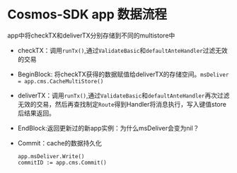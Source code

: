 # Cosmos-SDK app 数据流程

app中将checkTX和deliverTX分别存储到不同的multistore中

* checkTX：调用`runTx()`,通过`ValidateBasic`和`defaultAnteHandler`过滤无效的交易

* BeginBlock: 将checkTX获得的数据赋值给deliverTX的存储空间。`msDeliver = app.cms.CacheMultiStore()`

* deliverTX：调用`runTx()`,通过`ValidateBasic`和`defaultAnteHandler`再次过滤无效的交易，然后再查找制定`Route`得到Handler将消息执行，写入键值store后结果返回。

* EndBlock:返回更新过的新app实例：为什么msDeliver会变为nil？

* Commit：cache的数据持久化
    ```golang
    app.msDeliver.Write()
	commitID := app.cms.Commit()
	```


